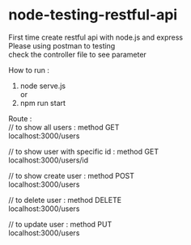 # node-testing-restful-api
First time create restful api with node.js and express<br>
Please using postman to testing<br>
check the controller file to see parameter

How to run :<br>
1. node serve.js<br>
or <br>
2. npm run start<br>

Route :<br>
// to show all users : method GET<br>
localhost:3000/users<br>

// to show user with specific id : method GET<br>
localhost:3000/users/id<br>

// to show create user : method POST<br>
localhost:3000/users<br>

// to delete user : method DELETE<br>
localhost:3000/users<br>

// to update user : method PUT<br>
localhost:3000/users<br>
